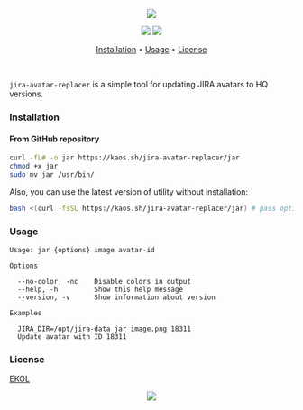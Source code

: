 <p align="center"><a href="#readme"><img src="https://gh.kaos.st/jira-avatar-replacer.svg"/></a></p>

<p align="center">
  <a href="https://travis-ci.com/github/essentialkaos/jira-avatars-replacer"><img src="https://travis-ci.com/essentialkaos/jira-avatars-replacer.svg"></a>
  <a href="https://essentialkaos.com/ekol"><img src="https://gh.kaos.st/ekol.svg"></a>
</p>

<p align="center"><a href="#installation">Installation</a> • <a href="#usage">Usage</a> • <a href="#license">License</a></p>

<br/>

`jira-avatar-replacer` is a simple tool for updating JIRA avatars to HQ versions.

### Installation

#### From GitHub repository

```bash
curl -fL# -o jar https://kaos.sh/jira-avatar-replacer/jar
chmod +x jar
sudo mv jar /usr/bin/
```

Also, you can use the latest version of utility without installation:

```bash
bash <(curl -fsSL https://kaos.sh/jira-avatar-replacer/jar) # pass options here
```

### Usage

```
Usage: jar {options} image avatar-id

Options

  --no-color, -nc    Disable colors in output
  --help, -h         Show this help message
  --version, -v      Show information about version

Examples

  JIRA_DIR=/opt/jira-data jar image.png 18311
  Update avatar with ID 18311

```

### License

[EKOL](https://essentialkaos.com/ekol)

<p align="center"><a href="https://essentialkaos.com"><img src="https://gh.kaos.st/ekgh.svg"/></a></p>
